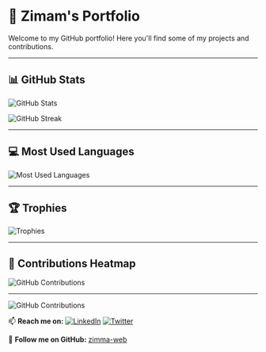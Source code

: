 # 🌟 Zimam's Portfolio

Welcome to my GitHub portfolio! Here you'll find some of my projects and contributions.

---

## 📊 GitHub Stats
![GitHub Stats](https://github-readme-stats.vercel.app/api?username=zimma-web&show_icons=true&theme=dark&count_private=true)

![GitHub Streak](https://streak-stats.demolab.com/?user=zimma-web&theme=dark)

---

## 💻 Most Used Languages
![Most Used Languages](https://github-readme-stats.vercel.app/api/top-langs/?username=zimma-web&layout=compact&theme=dark)

---

## 🏆 Trophies
![Trophies](https://github-profile-trophy.vercel.app/?username=zimma-web&theme=darkhub)

---

## 📅 Contributions Heatmap
![GitHub Contributions](https://github.com/zimma-web/zimma-web/raw/main/heatmap.png)

---

![GitHub Contributions](https://github.com/zimma-web/zimma-web/raw/main/nama-file-heatmap.png)


📫 **Reach me on:**
[![LinkedIn](https://img.shields.io/badge/-LinkedIn-blue?style=flat&logo=linkedin)](https://www.linkedin.com/in/your-profile)
[![Twitter](https://img.shields.io/badge/-Twitter-blue?style=flat&logo=twitter)](https://twitter.com/your-handle)

🔗 **Follow me on GitHub:** [zimma-web](https://github.com/zimma-web)
